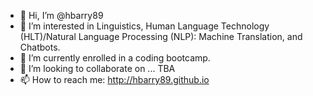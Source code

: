 - 👋 Hi, I’m @hbarry89
- 👀 I’m interested in Linguistics, Human Language Technology (HLT)/Natural Language Processing (NLP): Machine Translation, and Chatbots.
- 🌱 I’m currently enrolled in a coding bootcamp.
- 💞️ I’m looking to collaborate on ... TBA
- 📫 How to reach me: http://hbarry89.github.io

<!---
hbarry89/hbarry89 is a ✨ special ✨ repository because its `README.md` (this file) appears on your GitHub profile.
You can click the Preview link to take a look at your changes.
--->
